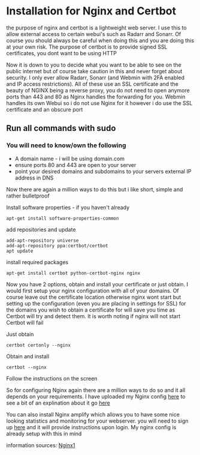 # Installation for Nginx and Certbot
the purpose of nginx and certbot is a lightweight web server. I use this to allow external access to certain webui's such as Radarr and Sonarr. Of course you should always be careful when doing this and you are doing this at your own risk. The purpose of certbot is to provide signed SSL certificates, you dont want to be using HTTP

Now it is down to you to decide what you want to be able to see on the public internet but of course take caution in this and never forget about security. I only ever allow Radarr, Sonarr (and Webmin with 2FA enabled and IP access restrictions). All of these use an SSL certificate and the beauty of NGINX being a reverse proxy, you do not need to open anymore ports than 443 and 80 as Nginx handles the forwarding for you. Webmin handles its own Webui so i do not use Nginx for it however i do use the SSL certificate and an obscure port

## Run all commands with sudo

### You will need to know/own the following 
- A domain name - i will be using domain.com 
- ensure ports 80 and 443 are open to your server
- point your desired domains and subdomains to your servers external IP address in DNS 

Now there are again a million ways to do this but i like short, simple and rather bulletproof 

Install software properties - if you haven't already
```
apt-get install software-properties-common
```

add repositories and update
```
add-apt-repository universe
add-apt-repository ppa:certbot/certbot
apt update
```

install required packages
```
apt-get install certbot python-certbot-nginx nginx
```

Now you have 2 options, obtain and install your certificate or just obtain. I would first setup your nginx configuration with all of your domains. Of course leave out the certificate location otherwise nginx wont start but setting up the configuration (even you are placing in settings for SSL) for the domains you wish to obtain a certificate for will save you time as Certbot will try and detect them. It is worth noting if nginx will not start Certbot will fail

Just obtain
```
certbot certonly --nginx
```

Obtain and install
```
certbot --nginx
```

Follow the instructions on the screen

So for configuring Nginx again there are a million ways to do so and it all depends on your requirements. I have uploaded my Nginx config [here](/etc/nginx/) to see a bit of an explination about it go [here](/etc/nginx/sites-enabled/read.md)


You can also install Nginx amplify which allows you to have some nice looking statistics and monitoring for your webserver. you will need to sign up [here](https://amplify.nginx.com/login) and it will provide instructions upon login. My nginx config is already setup with this in mind


information sources: [Nginx1](https://certbot.eff.org/lets-encrypt/ubuntubionic-nginx)
